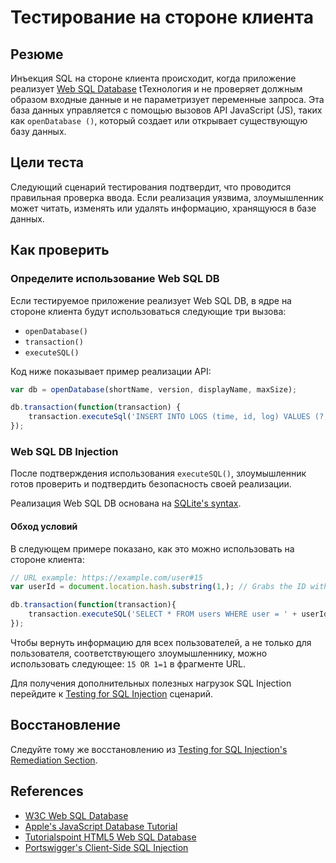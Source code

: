 # Тестирование на стороне клиента

## Резюме

Инъекция SQL на стороне клиента происходит, когда приложение реализует [Web SQL Database](https://www.w3.org/TR/webdatabase/) tТехнология и не проверяет должным образом входные данные и не параметризует переменные запроса. Эта база данных управляется с помощью вызовов API JavaScript (JS), таких как `openDatabase ()`, который создает или открывает существующую базу данных.

## Цели теста

Следующий сценарий тестирования подтвердит, что проводится правильная проверка ввода. Если реализация уязвима, злоумышленник может читать, изменять или удалять информацию, хранящуюся в базе данных.

## Как проверить

### Определите использование Web SQL DB

Если тестируемое приложение реализует Web SQL DB, в ядре на стороне клиента будут использоваться следующие три вызова:

- `openDatabase()`
- `transaction()`
- `executeSQL()`

Код ниже показывает пример реализации API:

```javascript
var db = openDatabase(shortName, version, displayName, maxSize);

db.transaction(function(transaction) {
    transaction.executeSql('INSERT INTO LOGS (time, id, log) VALUES (?, ?, ?)', [dateTime, id, log]);
});
```

### Web SQL DB Injection

После подтверждения использования `executeSQL()`, злоумышленник готов проверить и подтвердить безопасность своей реализации.

Реализация Web SQL DB основана на [SQLite's syntax](https://www.sqlite.org/lang.html).

#### Обход условий

В следующем примере показано, как это можно использовать на стороне клиента:

```javascript
// URL example: https://example.com/user#15
var userId = document.location.hash.substring(1,); // Grabs the ID without the hash -> 15

db.transaction(function(transaction){
    transaction.executeSQL('SELECT * FROM users WHERE user = ' + userId);
});
```

Чтобы вернуть информацию для всех пользователей, а не только для пользователя, соответствующего злоумышленнику, можно использовать следующее: `15 OR 1=1`  в фрагменте URL.

Для получения дополнительных полезных нагрузок SQL Injection перейдите к [Testing for SQL Injection](05-Testing_for_SQL_Injection.md) сценарий.

## Восстановление

Следуйте тому же восстановлению из [Testing for SQL Injection's Remediation Section](05-Testing_for_SQL_Injection.md#remediation).

## References

- [W3C Web SQL Database](https://www.w3.org/TR/webdatabase/)
- [Apple's JavaScript Database Tutorial](https://developer.apple.com/library/archive/documentation/iPhone/Conceptual/SafariJSDatabaseGuide/UsingtheJavascriptDatabase/UsingtheJavascriptDatabase.html)
- [Tutorialspoint HTML5 Web SQL Database](https://www.tutorialspoint.com/html5/html5_web_sql.htm)
- [Portswigger's Client-Side SQL Injection](https://portswigger.net/web-security/dom-based/client-side-sql-injection)
